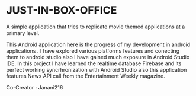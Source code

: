 # JUST-IN-BOX-OFFICE

A simple application that tries to replicate movie themed applications at a primary level.

This Android application here is the progress of my development in android applications . I have explored various platforms features and conecting them to android studio also I have gained much exposure in Android Studio IDE.
In this project I have learned the realtime database Firebase and its perfect working syncrhronization with Android Studio also this application features News API call from the Entertainment Weekly magazine.

Co-Creator : Janani216
